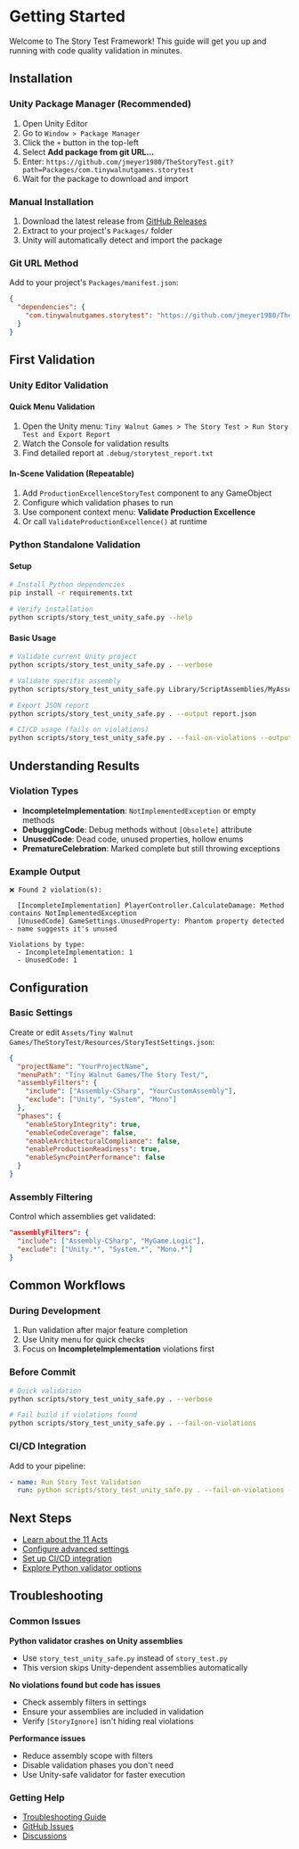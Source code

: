 # Getting Started

Welcome to The Story Test Framework! This guide will get you up and running with code quality validation in minutes.

## Installation

### Unity Package Manager (Recommended)

1. Open Unity Editor
2. Go to `Window > Package Manager`
3. Click the `+` button in the top-left
4. Select **Add package from git URL...**
5. Enter: `https://github.com/jmeyer1980/TheStoryTest.git?path=Packages/com.tinywalnutgames.storytest`
6. Wait for the package to download and import

### Manual Installation

1. Download the latest release from [GitHub Releases](https://github.com/jmeyer1980/TheStoryTest/releases)
2. Extract to your project's `Packages/` folder
3. Unity will automatically detect and import the package

### Git URL Method

Add to your project's `Packages/manifest.json`:

```json
{
  "dependencies": {
    "com.tinywalnutgames.storytest": "https://github.com/jmeyer1980/TheStoryTest.git?path=Packages/com.tinywalnutgames.storytest"
  }
}
```

## First Validation

### Unity Editor Validation

#### Quick Menu Validation
1. Open the Unity menu: `Tiny Walnut Games > The Story Test > Run Story Test and Export Report`
2. Watch the Console for validation results
3. Find detailed report at `.debug/storytest_report.txt`

#### In-Scene Validation (Repeatable)
1. Add `ProductionExcellenceStoryTest` component to any GameObject
2. Configure which validation phases to run
3. Use component context menu: **Validate Production Excellence**
4. Or call `ValidateProductionExcellence()` at runtime

### Python Standalone Validation

#### Setup
```bash
# Install Python dependencies
pip install -r requirements.txt

# Verify installation
python scripts/story_test_unity_safe.py --help
```

#### Basic Usage
```bash
# Validate current Unity project
python scripts/story_test_unity_safe.py . --verbose

# Validate specific assembly
python scripts/story_test_unity_safe.py Library/ScriptAssemblies/MyAssembly.dll

# Export JSON report
python scripts/story_test_unity_safe.py . --output report.json

# CI/CD usage (fails on violations)
python scripts/story_test_unity_safe.py . --fail-on-violations --output ci-report.json
```

## Understanding Results

### Violation Types

- **IncompleteImplementation**: `NotImplementedException` or empty methods
- **DebuggingCode**: Debug methods without `[Obsolete]` attribute
- **UnusedCode**: Dead code, unused properties, hollow enums
- **PrematureCelebration**: Marked complete but still throwing exceptions

### Example Output
```
❌ Found 2 violation(s):

  [IncompleteImplementation] PlayerController.CalculateDamage: Method contains NotImplementedException
  [UnusedCode] GameSettings.UnusedProperty: Phantom property detected - name suggests it's unused

Violations by type:
  - IncompleteImplementation: 1
  - UnusedCode: 1
```

## Configuration

### Basic Settings

Create or edit `Assets/Tiny Walnut Games/TheStoryTest/Resources/StoryTestSettings.json`:

```json
{
  "projectName": "YourProjectName",
  "menuPath": "Tiny Walnut Games/The Story Test/",
  "assemblyFilters": {
    "include": ["Assembly-CSharp", "YourCustomAssembly"],
    "exclude": ["Unity", "System", "Mono"]
  },
  "phases": {
    "enableStoryIntegrity": true,
    "enableCodeCoverage": false,
    "enableArchitecturalCompliance": false,
    "enableProductionReadiness": true,
    "enableSyncPointPerformance": false
  }
}
```

### Assembly Filtering

Control which assemblies get validated:

```json
"assemblyFilters": {
  "include": ["Assembly-CSharp", "MyGame.Logic"],
  "exclude": ["Unity.*", "System.*", "Mono.*"]
}
```

## Common Workflows

### During Development
1. Run validation after major feature completion
2. Use Unity menu for quick checks
3. Focus on **IncompleteImplementation** violations first

### Before Commit
```bash
# Quick validation
python scripts/story_test_unity_safe.py . --verbose

# Fail build if violations found
python scripts/story_test_unity_safe.py . --fail-on-violations
```

### CI/CD Integration
Add to your pipeline:
```yaml
- name: Run Story Test Validation
  run: python scripts/story_test_unity_safe.py . --fail-on-violations --output report.json
```

## Next Steps

- [Learn about the 11 Acts](acts.md)
- [Configure advanced settings](configuration.md)
- [Set up CI/CD integration](ci-cd.md)
- [Explore Python validator options](python-validator.md)

## Troubleshooting

### Common Issues

**Python validator crashes on Unity assemblies**
- Use `story_test_unity_safe.py` instead of `story_test.py`
- This version skips Unity-dependent assemblies automatically

**No violations found but code has issues**
- Check assembly filters in settings
- Ensure your assemblies are included in validation
- Verify `[StoryIgnore]` isn't hiding real violations

**Performance issues**
- Reduce assembly scope with filters
- Disable validation phases you don't need
- Use Unity-safe validator for faster execution

### Getting Help

- [Troubleshooting Guide](troubleshooting.md)
- [GitHub Issues](https://github.com/jmeyer1980/TheStoryTest/issues)
- [Discussions](https://github.com/jmeyer1980/TheStoryTest/discussions)